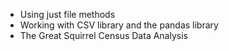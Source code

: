 - Using just file methods
- Working with CSV library and the pandas library
- The Great Squirrel Census Data Analysis